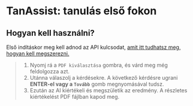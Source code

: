 # TanAssist: tanulás első fokon
## Hogyan kell használni?
Első indításkor meg kell adnod az API kulcsodat, [amit itt tudhatsz meg, hogyan kell megszerezni.](https://github.com/matepazy/tanassist/blob/main/SETUP.md#%C3%ADgy-szerezd-meg-az-api-kulcsodat)

> 1.  Nyomj rá a `PDF kiválasztása` gombra, és várd meg még feldolgozza azt.
> 2.  Utánna válaszolj a kérdésekre. A következő kérdésre ugrani **ENTER-el vagy a `Tovább`** gomb megnyomásával tudsz.
> 3.  Ezután az AI kiértékeli és megszületik az eredmény. A részletes kiértékelést PDF fájlban kapod meg.
